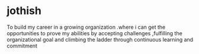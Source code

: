 # jothish
To build my career in a growing organization .where i can get the opportunities to prove my abilities by accepting challenges ,fulfilling the organizational goal and climbing the ladder through continuous learning and commitment
